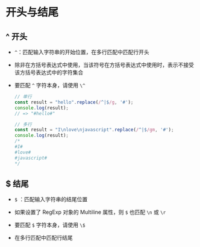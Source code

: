 # 开头与结尾

## ^ 开头

- `^`：匹配输入字符串的开始位置，在多行匹配中匹配行开头

- 除非在方括号表达式中使用，当该符号在方括号表达式中使用时，表示不接受该方括号表达式中的字符集合

- 要匹配 `^` 字符本身，请使用 `\^`

    ```js
    // 单行
    const result = "hello".replace(/^|$/g, '#');
    console.log(result);
    // => "#hello#"
    ```

    ```js
    // 多行
    const result = "I\nlove\njavascript".replace(/^|$/gm, '#');
    console.log(result);
    /*
    #I#
    #love#
    #javascript#
    */
    ```

## \$ 结尾

- `$` ：匹配输入字符串的结尾位置

- 如果设置了 RegExp 对象的 Multiline 属性，则 `$` 也匹配 `\n` 或 `\r`

- 要匹配 `$` 字符本身，请使用 `\$`

- 在多行匹配中匹配行结尾
